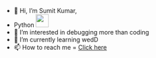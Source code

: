- 👋 Hi, I’m Sumit Kumar,
- Python <img src="https://media.giphy.com/media/WUlplcMpOCEmTGBtBW/giphy.gif" width="30"> 
- 👀 I’m interested in debugging more than coding
- 🌱 I’m currently learning wedD
- 📫 How to reach me = [Click here](https://www.linkedin.com/in/sumit-kumar-06b022213/)
